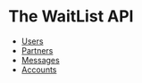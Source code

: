 
# The WaitList API

- [Users](users.md)
- [Partners](partners.md)
- [Messages](messages.md)
- [Accounts](accounts.md)
